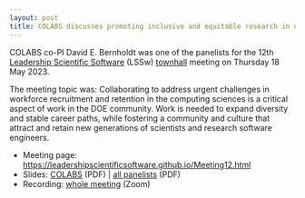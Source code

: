 ```yaml
---
layout: post
title: COLABS discusses promoting inclusive and equitable research in online LSSw townhall meeting
---
```


COLABS co-PI David E. Bernholdt was one of the panelists for the 12th [Leadership Scientific Software](https://leadershipscientificsoftware.github.io/) (LSSw) [townhall](https://leadershipscientificsoftware.github.io/Meeting12.html) meeting on Thursday 18 May 2023.

The meeting topic was: Collaborating to address urgent challenges in workforce recruitment and retention in the computing sciences is a critical aspect of work in the DOE community. Work is needed to expand diversity and stable career paths, while fostering a community and culture that attract and retain new generations of scientists and research software engineers.

<!-- * Registration: <https://exascaleproject.zoomgov.com/meeting/register/vJItduGrqDMpEiSpPgjLeb3IgZsSkw-oZcQ> -->

* Meeting page: <https://leadershipscientificsoftware.github.io/Meeting12.html>
* Slides: [COLABS](/assets/documents/2023-05-18-Townhall-Colabs-pier.pdf) (PDF) \| [all panelists](https://leadershipscientificsoftware.github.io/files/LSSwMeeting12Panel.pdf) (PDF)
* Recording: [whole meeting](https://exascaleproject.zoomgov.com/rec/share/ncgMkrVEmKbKNisS--aLECslXX2fyszpzEdr8bvmB5EKMrvaC196uTsa0y5AvOKW.5YBlHuA40e4E2P0q) (Zoom)
